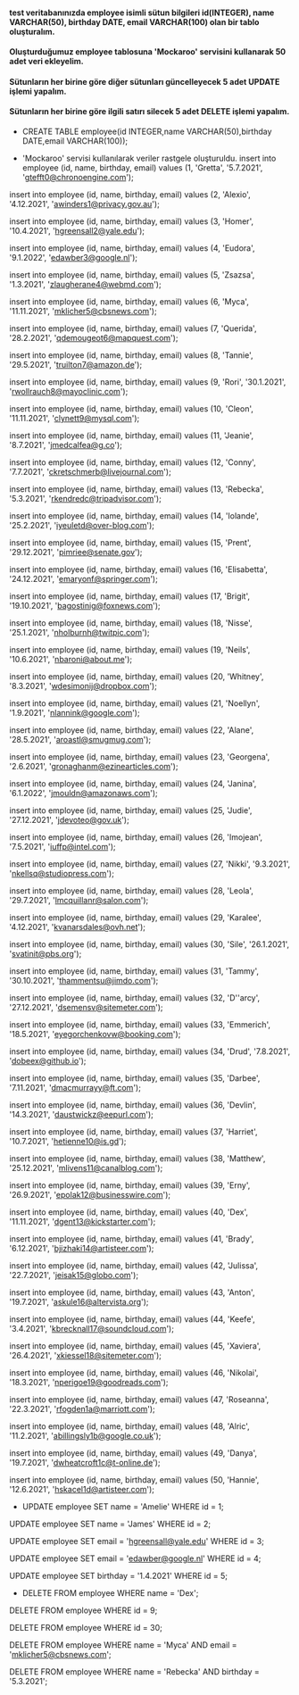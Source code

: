 #### test veritabanınızda employee isimli sütun bilgileri id(INTEGER), name VARCHAR(50), birthday DATE, email VARCHAR(100) olan bir tablo oluşturalım.
#### Oluşturduğumuz employee tablosuna 'Mockaroo' servisini kullanarak 50 adet veri ekleyelim.
#### Sütunların her birine göre diğer sütunları güncelleyecek 5 adet UPDATE işlemi yapalım.
#### Sütunların her birine göre ilgili satırı silecek 5 adet DELETE işlemi yapalım.

* CREATE TABLE employee(id INTEGER,name VARCHAR(50),birthday DATE,email VARCHAR(100));

*  'Mockaroo' servisi kullanılarak veriler rastgele oluşturuldu. 
insert into employee (id, name, birthday, email) values (1, 'Gretta', '5.7.2021', 'gtefft0@chronoengine.com');

insert into employee (id, name, birthday, email) values (2, 'Alexio', '4.12.2021', 'awinders1@privacy.gov.au');

insert into employee (id, name, birthday, email) values (3, 'Homer', '10.4.2021', 'hgreensall2@yale.edu');

insert into employee (id, name, birthday, email) values (4, 'Eudora', '9.1.2022', 'edawber3@google.nl');

insert into employee (id, name, birthday, email) values (5, 'Zsazsa', '1.3.2021', 'zlaugherane4@webmd.com');

insert into employee (id, name, birthday, email) values (6, 'Myca', '11.11.2021', 'mklicher5@cbsnews.com');

insert into employee (id, name, birthday, email) values (7, 'Querida', '28.2.2021', 'qdemougeot6@mapquest.com');

insert into employee (id, name, birthday, email) values (8, 'Tannie', '29.5.2021', 'truilton7@amazon.de');

insert into employee (id, name, birthday, email) values (9, 'Rori', '30.1.2021', 'rwollrauch8@mayoclinic.com');

insert into employee (id, name, birthday, email) values (10, 'Cleon', '11.11.2021', 'clynett9@mysql.com');

insert into employee (id, name, birthday, email) values (11, 'Jeanie', '8.7.2021', 'jmedcalfea@g.co');

insert into employee (id, name, birthday, email) values (12, 'Conny', '7.7.2021', 'ckretschmerb@livejournal.com');

insert into employee (id, name, birthday, email) values (13, 'Rebecka', '5.3.2021', 'rkendredc@tripadvisor.com');

insert into employee (id, name, birthday, email) values (14, 'Iolande', '25.2.2021', 'iyeuletd@over-blog.com');

insert into employee (id, name, birthday, email) values (15, 'Prent', '29.12.2021', 'pimriee@senate.gov');

insert into employee (id, name, birthday, email) values (16, 'Elisabetta', '24.12.2021', 'emaryonf@springer.com');

insert into employee (id, name, birthday, email) values (17, 'Brigit', '19.10.2021', 'bagostinig@foxnews.com');

insert into employee (id, name, birthday, email) values (18, 'Nisse', '25.1.2021', 'nholburnh@twitpic.com');

insert into employee (id, name, birthday, email) values (19, 'Neils', '10.6.2021', 'nbaroni@about.me');

insert into employee (id, name, birthday, email) values (20, 'Whitney', '8.3.2021', 'wdesimonij@dropbox.com');

insert into employee (id, name, birthday, email) values (21, 'Noellyn', '1.9.2021', 'nlannink@google.com');

insert into employee (id, name, birthday, email) values (22, 'Alane', '28.5.2021', 'aroastl@smugmug.com');

insert into employee (id, name, birthday, email) values (23, 'Georgena', '2.6.2021', 'gronaghanm@ezinearticles.com');

insert into employee (id, name, birthday, email) values (24, 'Janina', '6.1.2022', 'jmouldn@amazonaws.com');

insert into employee (id, name, birthday, email) values (25, 'Judie', '27.12.2021', 'jdevoteo@gov.uk');

insert into employee (id, name, birthday, email) values (26, 'Imojean', '7.5.2021', 'iuffp@intel.com');

insert into employee (id, name, birthday, email) values (27, 'Nikki', '9.3.2021', 'nkellsq@studiopress.com');

insert into employee (id, name, birthday, email) values (28, 'Leola', '29.7.2021', 'lmcquillanr@salon.com');

insert into employee (id, name, birthday, email) values (29, 'Karalee', '4.12.2021', 'kvanarsdales@ovh.net');

insert into employee (id, name, birthday, email) values (30, 'Sile', '26.1.2021', 'svatinit@pbs.org');

insert into employee (id, name, birthday, email) values (31, 'Tammy', '30.10.2021', 'thammentsu@jimdo.com');

insert into employee (id, name, birthday, email) values (32, 'D''arcy', '27.12.2021', 'dsemensv@sitemeter.com');

insert into employee (id, name, birthday, email) values (33, 'Emmerich', '18.5.2021', 'eyegorchenkovw@booking.com');

insert into employee (id, name, birthday, email) values (34, 'Drud', '7.8.2021', 'dobeex@github.io');

insert into employee (id, name, birthday, email) values (35, 'Darbee', '7.11.2021', 'dmacmurrayy@ft.com');

insert into employee (id, name, birthday, email) values (36, 'Devlin', '14.3.2021', 'daustwickz@eepurl.com');

insert into employee (id, name, birthday, email) values (37, 'Harriet', '10.7.2021', 'hetienne10@is.gd');

insert into employee (id, name, birthday, email) values (38, 'Matthew', '25.12.2021', 'mlivens11@canalblog.com');

insert into employee (id, name, birthday, email) values (39, 'Erny', '26.9.2021', 'epolak12@businesswire.com');

insert into employee (id, name, birthday, email) values (40, 'Dex', '11.11.2021', 'dgent13@kickstarter.com');

insert into employee (id, name, birthday, email) values (41, 'Brady', '6.12.2021', 'bjizhaki14@artisteer.com');

insert into employee (id, name, birthday, email) values (42, 'Julissa', '22.7.2021', 'jeisak15@globo.com');

insert into employee (id, name, birthday, email) values (43, 'Anton', '19.7.2021', 'askule16@altervista.org');

insert into employee (id, name, birthday, email) values (44, 'Keefe', '3.4.2021', 'kbrecknall17@soundcloud.com');

insert into employee (id, name, birthday, email) values (45, 'Xaviera', '26.4.2021', 'xkiessel18@sitemeter.com');

insert into employee (id, name, birthday, email) values (46, 'Nikolai', '18.3.2021', 'nperigoe19@goodreads.com');

insert into employee (id, name, birthday, email) values (47, 'Roseanna', '22.3.2021', 'rfogden1a@marriott.com');

insert into employee (id, name, birthday, email) values (48, 'Alric', '11.2.2021', 'abillingsly1b@google.co.uk');

insert into employee (id, name, birthday, email) values (49, 'Danya', '19.7.2021', 'dwheatcroft1c@t-online.de');

insert into employee (id, name, birthday, email) values (50, 'Hannie', '12.6.2021', 'hskacel1d@artisteer.com');

* UPDATE employee SET name = 'Amelie' WHERE id = 1;

UPDATE employee SET name = 'James' WHERE id = 2;

UPDATE employee SET email = 'hgreensall@yale.edu' WHERE id = 3;

UPDATE employee SET email = 'edawber@google.nl' WHERE id = 4;

UPDATE employee SET birthday = '1.4.2021' WHERE id = 5;

* DELETE FROM employee WHERE name = 'Dex';

DELETE FROM employee WHERE id = 9;

DELETE FROM employee WHERE id = 30;

DELETE FROM employee WHERE name = 'Myca' AND email = 'mklicher5@cbsnews.com';

DELETE FROM employee WHERE name = 'Rebecka' AND birthday = '5.3.2021';
